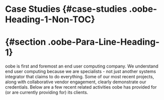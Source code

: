 # Case Studies {#case-studies .oobe-Heading-1-Non-TOC}

#  {#section .oobe-Para-Line-Heading-1}

oobe is first and foremost an end user computing company. We understand
end user computing because we are specialists - not just another systems
integrator that claims to do everything. Some of our most recent
projects, along with collaborative vendor engagement, clearly
demonstrate our credentials. Below are a few recent related activities
oobe has provided for (or are currently providing for) its clients.
